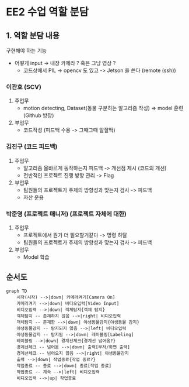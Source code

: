 # EE2 수업 역할 분담

## 1. 역할 분담 내용
구현해야 하는 기능
- 어떻게 input -> 내장 카메라 ? 혹은 그냥 영상 ?
    * 코드상에서 PIL -> opencv 도 있고 -> Jetson 을 쓴다 (remote (ssh))

### 이관호 (SCV)
1. 주업무 
    - motion detecting, Dataset(동물 구분하는 알고리즘 작성) => model 훈련 (Github 방장)
2. 부업무
    - 코드작성 (피드백 수용 -> 그때그때 알잘딱)

### 김진구 (코드 피드백)
1. 주업무 
    - 알고리즘 올바르게 동작하는지 피드백 -> 개선점 제시 (코드의 개선)
    - 전반적인 프로젝트 진행 방향 관리 -> Flag
2. 부업무 
    - 팀원들의 프로젝트가 주제의 방향성과 맞는지 검사 -> 피드백
    - 자산 운용 

### 박준영 (프로젝트 매니저) (프로젝트 자체에 대한)
1. 주업무
    - 프로젝트에서 뭔가 더 필요할거같다 -> 명령 하달
    - 팀원들의 프로젝트가 주제의 방향성과 맞는지 검사 -> 피드백
2. 부업무 
    - Model 학습

## 순서도
```mermaid
graph TD
    시작(시작) -->|down| 카메라켜기[Camera On]
    카메라켜기 -->|down| 비디오입력[Video Input]
    비디오입력 -->|down| 객체탐지{객체 탐지}
    객체탐지 -- 존재하지 않음 -->|right| 비디오입력
    객체탐지 -- 존재함 -->|down| 야생동물감지{야생동물 감지}
    야생동물감지 -- 탐지되지 않음 -->|left| 비디오입력
    야생동물감지 -- 탐지됨 -->|down| 레이블링[Labeling]
    레이블링 -->|down| 경계선체크{경계선 넘어옴?}
    경계선체크 -- 넘어옴 -->|down| 출력[부저/화면 출력]
    경계선체크 -- 넘어오지 않음 -->|right| 야생동물감지
    출력 -->|down| 작업종료{작업 종료?}
    작업종료 -- 종료 -->|down| 종료[작업 종료]
    작업종료 -- 계속 -->|left| 비디오입력
    비디오입력 -->|up| 작업종료

```
